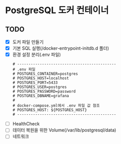 # PostgreSQL 도커 컨테이너

## TODO
- [x] 도커 파일 만들기
- [x] 기본 SQL 실행(/docker-entrypoint-initdb.d 폴더)
- [x] 환경 설정 분리(.env 파일)
  ```
  # --------------------------------------------
  # .env 파일
  # POSTGRES_CONTAINER=postgres
  # POSTGRES_HOST=localhost
  # POSTGRES_PORT=5433
  # POSTGRES_USER=postgres
  # POSTGRES_PASSWORD=password
  # POSTGRES_DBNAME=grafana
  #
  # docker-compose.yml에서 .env 파일 값 참조
  # POSTGRES_HOST: ${POSTGRES_HOST}
  # --------------------------------------------
  ```
- [ ] HealthCheck
- [ ] 데이터 복원을 위한 Volume(/var/lib/postgresql/data)
- [ ] 네트워크